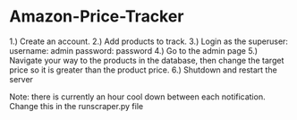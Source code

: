 # Amazon-Price-Tracker

1.) Create an account. 
2.) Add products to track. 
3.) Login as the superuser: 
      username: admin
      password: password
4.) Go to the admin page
5.) Navigate your way to the products in the database, then change the target price so it is greater than the product price. 
6.) Shutdown and restart the server 


Note: there is currently an hour cool down between each notification. Change this in the runscraper.py file
